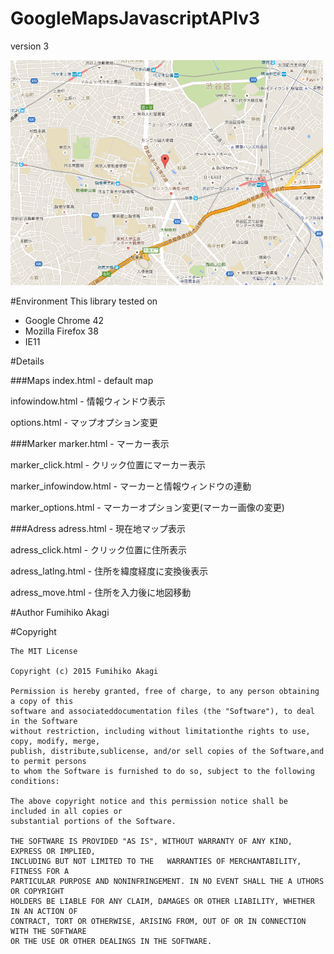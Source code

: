 # GoogleMapsJavascriptAPIv3

version 3

<img src="./Raw/images/GoogleMapsAPI.png" width="500" alt="GoogleMapsAPI">

#Environment
This library tested on

- Google Chrome 42
- Mozilla Firefox 38
- IE11

#Details

###Maps
index.html - default map

infowindow.html - 情報ウィンドウ表示

options.html - マップオプション変更

###Marker
marker.html - マーカー表示

marker_click.html - クリック位置にマーカー表示

marker_infowindow.html - マーカーと情報ウィンドウの連動

marker_options.html - マーカーオプション変更(マーカー画像の変更)

###Adress
adress.html - 現在地マップ表示

adress_click.html - クリック位置に住所表示

adress_latlng.html - 住所を緯度経度に変換後表示

adress_move.html - 住所を入力後に地図移動

#Author
Fumihiko Akagi

#Copyright
  
    The MIT License

    Copyright (c) 2015 Fumihiko Akagi

    Permission is hereby granted, free of charge, to any person obtaining a copy of this
    software and associateddocumentation files (the "Software"), to deal in the Software
    without restriction, including without limitationthe rights to use, copy, modify, merge,
    publish, distribute,sublicense, and/or sell copies of the Software,and to permit persons
    to whom the Software is furnished to do so, subject to the following conditions:

    The above copyright notice and this permission notice shall be included in all copies or 
    substantial portions of the Software.

    THE SOFTWARE IS PROVIDED "AS IS", WITHOUT WARRANTY OF ANY KIND, EXPRESS OR IMPLIED, 
    INCLUDING BUT NOT LIMITED TO THE   WARRANTIES OF MERCHANTABILITY, FITNESS FOR A
    PARTICULAR PURPOSE AND NONINFRINGEMENT. IN NO EVENT SHALL THE A UTHORS OR COPYRIGHT
    HOLDERS BE LIABLE FOR ANY CLAIM, DAMAGES OR OTHER LIABILITY, WHETHER IN AN ACTION OF
    CONTRACT, TORT OR OTHERWISE, ARISING FROM, OUT OF OR IN CONNECTION WITH THE SOFTWARE
    OR THE USE OR OTHER DEALINGS IN THE SOFTWARE.

